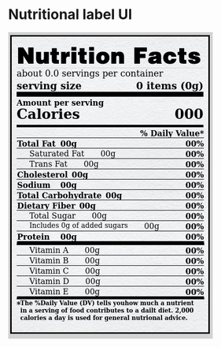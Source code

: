 # Nutritional label UI
![Alt text](https://github.com/moseleygj/WebPages/blob/master/NutritionLabelUI/Screenshot.png)
